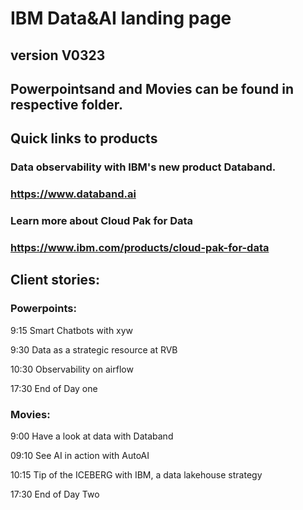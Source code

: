 # IBM Data&AI landing page 


## version V0323

## Powerpointsand and Movies can be found in respective folder.

## Quick links to products

### Data observability with IBM's new product Databand.
### https://www.databand.ai

### Learn more about Cloud Pak for Data
### https://www.ibm.com/products/cloud-pak-for-data

## Client stories:

### Powerpoints:

9:15		Smart Chatbots with xyw	

9:30		Data as a strategic resource at RVB

10:30		Observability on airflow

17:30		End of Day one

### Movies:

9:00		Have a look at data with Databand
		
09:10		See AI in action with AutoAI

10:15		Tip of the ICEBERG with IBM, a data lakehouse strategy

17:30		End of Day Two

